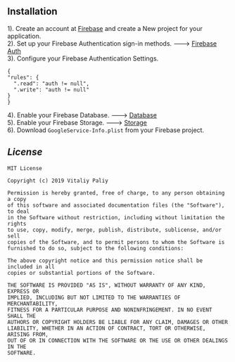
## Installation
 1). Create an account at [Firebase](https://console.firebase.google.com/u/0/) and create a New project for your application.\
 2). Set up your Firebase Authentication sign-in methods. ---> [Firebase Auth](https://firebase.google.com/docs/auth)\
 3). Configure your Firebase Authentication Settings.
  ```
 {
  "rules": {
    ".read": "auth != null",
    ".write": "auth != null"
  }
}
 ```
 4). Enable your Firebase Database. ---> [Database](https://firebase.google.com/docs/database)\
 5). Enable your Firebase Storage. ---> [Storage](https://firebase.google.com/docs/storage)\
 6). Download `GoogleService-Info.plist` from your Firebase project.
 
## _License_
```
MIT License

Copyright (c) 2019 Vitaliy Paliy

Permission is hereby granted, free of charge, to any person obtaining a copy
of this software and associated documentation files (the "Software"), to deal
in the Software without restriction, including without limitation the rights
to use, copy, modify, merge, publish, distribute, sublicense, and/or sell
copies of the Software, and to permit persons to whom the Software is
furnished to do so, subject to the following conditions:

The above copyright notice and this permission notice shall be included in all
copies or substantial portions of the Software.

THE SOFTWARE IS PROVIDED "AS IS", WITHOUT WARRANTY OF ANY KIND, EXPRESS OR
IMPLIED, INCLUDING BUT NOT LIMITED TO THE WARRANTIES OF MERCHANTABILITY,
FITNESS FOR A PARTICULAR PURPOSE AND NONINFRINGEMENT. IN NO EVENT SHALL THE
AUTHORS OR COPYRIGHT HOLDERS BE LIABLE FOR ANY CLAIM, DAMAGES OR OTHER
LIABILITY, WHETHER IN AN ACTION OF CONTRACT, TORT OR OTHERWISE, ARISING FROM,
OUT OF OR IN CONNECTION WITH THE SOFTWARE OR THE USE OR OTHER DEALINGS IN THE
SOFTWARE.
```
